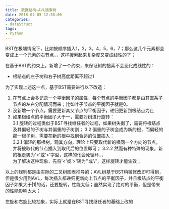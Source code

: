 ```yaml
---
title: 数据结构—AVL搜索树
date: 2018-04-05 12:58:00
categories:
- dataStruct
tags:
- Python
---  
```


BST在极端情况下，比如按顺序插入1，2，3，4，5，6，7；那么这几个元素都会变成上一个元素的右节点，，这样搜索起来复杂度又变成线性的了；  

在基于BST的约束上，新增了一个约束，来保证树的搜索不会恶化成线性的：
- 根结点的左子树和右子树高度距离不超过1

为了实现上述这一点，基于BST需要进行以下改造：  
1. 在节点上会多记录一个平衡因子的属性，每个节点的平衡因子都是由其直系子节点的左右分配情况而来；比如叶子节点的平衡因子就是0。  
2. 没新增一个节点，需要更新其父节点的平衡因子，递归更新到根结点为止  
3. 如果根结点的平衡因子大于一，需要对树进行旋转：  
3.1 旋转的过程类似于BST寻找继任者的过程，如果树失衡了，需要将根结点及其偏轻的子树与其偏重的子树割；
3.2 偏重的子树会成为新的根，而偏轻的那一根子树，需要在新的根中找到合适的位置插入：  
3.2.1 偏轻的那根树，观其方向，理论上只要取代新的根同一个方向的节点，并将被取代的节点插入到取代后的位置即可；
3.2.2 然而有种特殊的现象，新的根走势为'<'或'>'字型，这样的化会死循环，，  
为了解决这种现象，先将'<'或'>'转为'\'或'/'，这样旋转才能生效；

以上的规则都是由实际的二叉树图表推导的；AVL树基于BST稍微修改即可得到，但是很少用到AVL，每次插入都递归更新向上节点的平衡因子，并且根结点的平衡因子如果大于|1|的话，还要旋转，性能太低；虽然实现了绝对的平衡，但是带来的性能影响太大；  

左旋和右旋比较抽象，实际上就是在BST寻找继任者的基础上改的